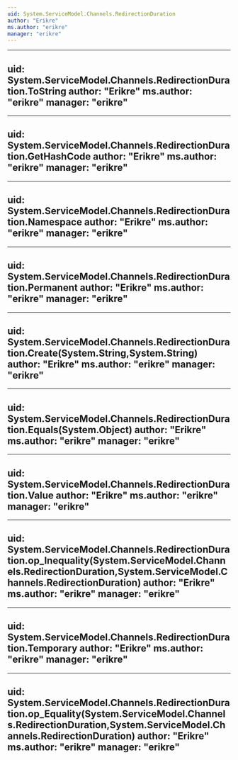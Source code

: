 ```yaml
---
uid: System.ServiceModel.Channels.RedirectionDuration
author: "Erikre"
ms.author: "erikre"
manager: "erikre"
---
```


---
uid: System.ServiceModel.Channels.RedirectionDuration.ToString
author: "Erikre"
ms.author: "erikre"
manager: "erikre"
---

---
uid: System.ServiceModel.Channels.RedirectionDuration.GetHashCode
author: "Erikre"
ms.author: "erikre"
manager: "erikre"
---

---
uid: System.ServiceModel.Channels.RedirectionDuration.Namespace
author: "Erikre"
ms.author: "erikre"
manager: "erikre"
---

---
uid: System.ServiceModel.Channels.RedirectionDuration.Permanent
author: "Erikre"
ms.author: "erikre"
manager: "erikre"
---

---
uid: System.ServiceModel.Channels.RedirectionDuration.Create(System.String,System.String)
author: "Erikre"
ms.author: "erikre"
manager: "erikre"
---

---
uid: System.ServiceModel.Channels.RedirectionDuration.Equals(System.Object)
author: "Erikre"
ms.author: "erikre"
manager: "erikre"
---

---
uid: System.ServiceModel.Channels.RedirectionDuration.Value
author: "Erikre"
ms.author: "erikre"
manager: "erikre"
---

---
uid: System.ServiceModel.Channels.RedirectionDuration.op_Inequality(System.ServiceModel.Channels.RedirectionDuration,System.ServiceModel.Channels.RedirectionDuration)
author: "Erikre"
ms.author: "erikre"
manager: "erikre"
---

---
uid: System.ServiceModel.Channels.RedirectionDuration.Temporary
author: "Erikre"
ms.author: "erikre"
manager: "erikre"
---

---
uid: System.ServiceModel.Channels.RedirectionDuration.op_Equality(System.ServiceModel.Channels.RedirectionDuration,System.ServiceModel.Channels.RedirectionDuration)
author: "Erikre"
ms.author: "erikre"
manager: "erikre"
---
